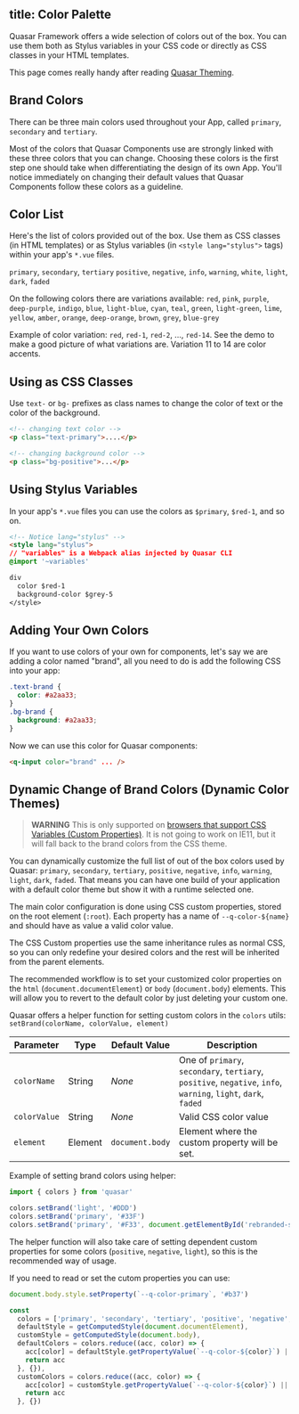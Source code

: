 title: Color Palette
---
Quasar Framework offers a wide selection of colors out of the box. You can use them both as Stylus variables in your CSS code or directly as CSS classes in your HTML templates.

<input type="hidden" data-fullpage-demo="style-and-identity/color-palette">

This page comes really handy after reading [Quasar Theming](/guide/quasar-theming.html).

## Brand Colors
There can be three main colors used throughout your App, called `primary`, `secondary` and `tertiary`.

Most of the colors that Quasar Components use are strongly linked with these three colors that you can change. Choosing these colors is the first step one should take when differentiating the design of its own App. You'll notice immediately on changing their default values that Quasar Components follow these colors as a guideline.

## Color List

Here's the list of colors provided out of the box. Use them as CSS classes (in HTML templates) or as Stylus variables (in `<style lang="stylus">` tags) within your app's `*.vue` files.

`primary`, `secondary`, `tertiary`
`positive`, `negative`, `info`, `warning`, `white`, `light`, `dark`, `faded`

On the following colors there are variations available:
`red`, `pink`, `purple`, `deep-purple`, `indigo`, `blue`, `light-blue`, `cyan`, `teal`, `green`, `light-green`, `lime`, `yellow`, `amber`, `orange`, `deep-orange`, `brown`, `grey`, `blue-grey`

Example of color variation: `red`, `red-1`, `red-2`, ..., `red-14`. See the demo to make a good picture of what variations are. Variation 11 to 14 are color accents.

## Using as CSS Classes
Use `text-` or `bg-` prefixes as class names to change the color of text or the color of the background.

``` html
<!-- changing text color -->
<p class="text-primary">....</p>

<!-- changing background color -->
<p class="bg-positive">...</p>
```

## Using Stylus Variables
In your app's `*.vue` files you can use the colors as `$primary`, `$red-1`, and so on.

```html
<!-- Notice lang="stylus" -->
<style lang="stylus">
// "variables" is a Webpack alias injected by Quasar CLI
@import '~variables'

div
  color $red-1
  background-color $grey-5
</style>
```

## Adding Your Own Colors
If you want to use colors of your own for components, let's say we are adding a color named "brand", all you need to do is add the following CSS into your app:

```css
.text-brand {
  color: #a2aa33;
}
.bg-brand {
  background: #a2aa33;
}
```

Now we can use this color for Quasar components:
```html
<q-input color="brand" ... />
```


## Dynamic Change of Brand Colors (Dynamic Color Themes)

> **WARNING**
> This is only supported on [browsers that support CSS Variables (Custom Properties)](https://caniuse.com/#feat=css-variables).
> It is not going to work on IE11, but it will fall back to the brand colors from the CSS theme.

You can dynamically customize the full list of out of the box colors used by Quasar: `primary`, `secondary`, `tertiary`, `positive`, `negative`, `info`, `warning`, `light`, `dark`, `faded`. That means you can have one build of your application with a default color theme but show it with a runtime selected one.

The main color configuration is done using CSS custom properties, stored on the root element (`:root`). Each property has a name of `--q-color-${name}` and should have as value a valid color value.

The CSS Custom properties use the same inheritance rules as normal CSS, so you can only redefine your desired colors and the rest will be inherited from the parent elements.

The recommended workflow is to set your customized color properties on the `html` (`document.documentElement`) or `body` (`document.body`) elements. This will allow you to revert to the default color by just deleting your custom one.

Quasar offers a helper function for setting custom colors in the `colors` utils: `setBrand(colorName, colorValue, element)`

| Parameter | Type | Default Value | Description |
| --- | --- | --- | --- |
| `colorName` | String | *None* | One of `primary`, `secondary`, `tertiary`, `positive`, `negative`, `info`, `warning`, `light`, `dark`, `faded` |
| `colorValue` | String | *None* | Valid CSS color value |
| `element` | Element | `document.body` | Element where the custom property will be set. |

Example of setting brand colors using helper:

```js
import { colors } from 'quasar'

colors.setBrand('light', '#DDD')
colors.setBrand('primary', '#33F')
colors.setBrand('primary', '#F33', document.getElementById('rebranded-section-id'))
```

The helper function will also take care of setting dependent custom properties for some colors (`positive`, `negative`, `light`), so this is the recommended way of usage.

If you need to read or set the cutom properties you can use:

```js
document.body.style.setProperty(`--q-color-primary`, '#b37')

const
  colors = ['primary', 'secondary', 'tertiary', 'positive', 'negative', 'info', 'warning', 'faded', 'dark', 'light'],
  defaultStyle = getComputedStyle(document.documentElement),
  customStyle = getComputedStyle(document.body),
  defaultColors = colors.reduce((acc, color) => {
    acc[color] = defaultStyle.getPropertyValue(`--q-color-${color}`) || null
    return acc
  }, {}),
  customColors = colors.reduce((acc, color) => {
    acc[color] = customStyle.getPropertyValue(`--q-color-${color}`) || null
    return acc
  }, {})
```
